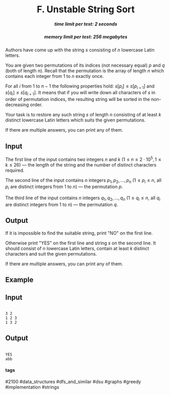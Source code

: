 <h1 style='text-align: center;'> F. Unstable String Sort</h1>

<h5 style='text-align: center;'>time limit per test: 2 seconds</h5>
<h5 style='text-align: center;'>memory limit per test: 256 megabytes</h5>

Authors have come up with the string $s$ consisting of $n$ lowercase Latin letters.

You are given two permutations of its indices (not necessary equal) $p$ and $q$ (both of length $n$). Recall that the permutation is the array of length $n$ which contains each integer from $1$ to $n$ exactly once.

For all $i$ from $1$ to $n-1$ the following properties hold: $s[p_i] \le s[p_{i + 1}]$ and $s[q_i] \le s[q_{i + 1}]$. It means that if you will write down all characters of $s$ in order of permutation indices, the resulting string will be sorted in the non-decreasing order.

Your task is to restore any such string $s$ of length $n$ consisting of at least $k$ distinct lowercase Latin letters which suits the given permutations.

If there are multiple answers, you can print any of them.

## Input

The first line of the input contains two integers $n$ and $k$ ($1 \le n \le 2 \cdot 10^5, 1 \le k \le 26$) — the length of the string and the number of distinct characters required.

The second line of the input contains $n$ integers $p_1, p_2, \dots, p_n$ ($1 \le p_i \le n$, all $p_i$ are distinct integers from $1$ to $n$) — the permutation $p$.

The third line of the input contains $n$ integers $q_1, q_2, \dots, q_n$ ($1 \le q_i \le n$, all $q_i$ are distinct integers from $1$ to $n$) — the permutation $q$.

## Output

If it is impossible to find the suitable string, print "NO" on the first line.

Otherwise print "YES" on the first line and string $s$ on the second line. It should consist of $n$ lowercase Latin letters, contain at least $k$ distinct characters and suit the given permutations.

If there are multiple answers, you can print any of them.

## Example

## Input


```

3 2
1 2 3
1 3 2

```
## Output


```

YES
abb

```


#### tags 

#2100 #data_structures #dfs_and_similar #dsu #graphs #greedy #implementation #strings 
